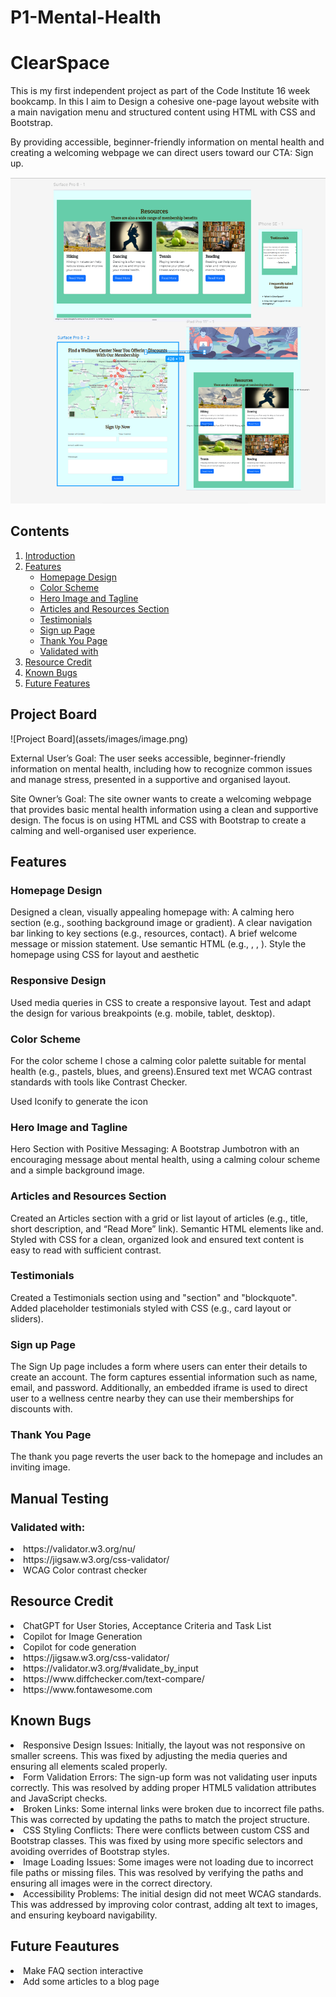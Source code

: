 # P1-Mental-Health

<h1>ClearSpace</h1>

This is my first independent project as part of the Code Institute 16 week bookcamp. In this I aim to Design a cohesive one-page layout website with a main navigation menu and structured content using HTML with CSS and Bootstrap.

By providing accessible, beginner-friendly information on mental health and creating a welcoming webpage we can direct users toward our CTA: Sign up.

![alt text](assets/images/Screenshot%20from%202024-11-12%2016-40-23.png)

## Contents

1. [Introduction](#p1-mental-health)
2. [Features](#features)
    - [Homepage Design](#homepage-design)
    - [Color Scheme](#color-scheme)
    - [Hero Image and Tagline](#hero-image-and-tagline)
    - [Articles and Resources Section](#articles-and-resources-section)
    - [Testimonials](#testimonials)
    - [Sign up Page](#sign-up-page)
    - [Thank You Page](#thank-you-page)
    - [Validated with](#validated-with)
3. [Resource Credit](#resource-credit)
4. [Known Bugs](#known-bugs)
5. [Future Features](#future-features)


<h2> Project Board </h2>
![Project Board](assets/images/image.png)

External User’s Goal: The user seeks accessible, beginner-friendly information on mental health, including how to recognize common issues and manage stress, presented in a supportive and organised layout.

Site Owner’s Goal: The site owner wants to create a welcoming webpage that provides basic mental health information using a clean and supportive design. The focus is on using HTML and CSS with Bootstrap to create a calming and well-organised user experience.

<h2> Features </h2>

<h3> Homepage Design </h3>

 Designed a clean, visually appealing homepage with:
A calming hero section (e.g., soothing background image or gradient).
A clear navigation bar linking to key sections (e.g., resources, contact).
A brief welcome message or mission statement.
Use semantic HTML (e.g., , , ).
Style the homepage using CSS for layout and aesthetic

 
<h3> Responsive Design </h3>

 Used media queries in CSS to create a responsive layout.
Test and adapt the design for various breakpoints (e.g. mobile, tablet, desktop).

<h3> Color Scheme </h3>

 For the color scheme I chose a calming color palette suitable for mental health (e.g., pastels, blues, and greens).Ensured text met WCAG contrast standards with tools like Contrast Checker.

Used Iconify to generate the icon


<h3> Hero Image and Tagline </h3>

Hero Section with Positive Messaging: A Bootstrap Jumbotron with an encouraging message about mental health, using a calming colour scheme and a simple background image.


<h3> Articles and Resources Section</h3>

Created an Articles section with a grid or list layout of articles (e.g., title, short description, and “Read More” link). Semantic HTML elements like
and. Styled with CSS for a clean, organized look and ensured text content is easy to read with sufficient contrast.

<h3> Testimonials </h3>
Created a Testimonials section using
and "section" and "blockquote". Added placeholder testimonials styled with CSS (e.g., card layout or sliders). 

<h3> Sign up Page </h3>
The Sign Up page includes a form where users can enter their details to create an account. The form captures essential information such as name, email, and password. Additionally, an embedded iframe is used to direct user to a wellness centre nearby they can use their memberships for discounts with.


<h3> Thank You Page </h3>
The thank you page reverts the user back to the homepage and includes an inviting image.

<h2> Manual Testing </h2>
<h3> Validated with: </h3>
<li> https://validator.w3.org/nu/ </li>
<li> https://jigsaw.w3.org/css-validator/ </li>
<li> WCAG Color contrast checker </li>

<h2> Resource Credit </h2>
<li> ChatGPT for User Stories, Acceptance Criteria and Task List</li>
<li> Copilot for Image Generation</li> 
<li> Copilot for code generation</li>
<li> https://jigsaw.w3.org/css-validator/ </li>
<li> https://validator.w3.org/#validate_by_input </li>
<li> https://www.diffchecker.com/text-compare/ </li>
<li> https://www.fontawesome.com </li>


<h2> Known Bugs </h2>
<li> Responsive Design Issues: Initially, the layout was not responsive on smaller screens. This was fixed by adjusting the media queries and ensuring all elements scaled properly.</li>
<li> Form Validation Errors: The sign-up form was not validating user inputs correctly. This was resolved by adding proper HTML5 validation attributes and JavaScript checks.</li>
<li> Broken Links: Some internal links were broken due to incorrect file paths. This was corrected by updating the paths to match the project structure.</li>
<li> CSS Styling Conflicts: There were conflicts between custom CSS and Bootstrap classes. This was fixed by using more specific selectors and avoiding overrides of Bootstrap styles.</li>
<li> Image Loading Issues: Some images were not loading due to incorrect file paths or missing files. This was resolved by verifying the paths and ensuring all images were in the correct directory.</li>
<li> Accessibility Problems: The initial design did not meet WCAG standards. This was addressed by improving color contrast, adding alt text to images, and ensuring keyboard navigability.</li>

<h2> Future Feautures </h2>
<li> Make FAQ section interactive</li>
<li> Add some articles to a blog page </li>